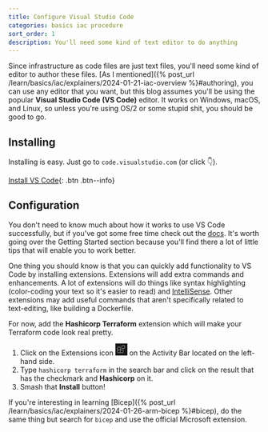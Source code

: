 ```yaml
---
title: Configure Visual Studio Code
categories: basics iac procedure
sort_order: 1
description: You'll need some kind of text editor to do anything
---
```

Since infrastructure as code files are just text files, you'll need some kind of editor to author these files. [As I mentioned]({% post_url /learn/basics/iac/explainers/2024-01-21-iac-overview %}#authoring), you can use any editor that you want, but this blog assumes you'll be using the popular **Visual Studio Code (VS Code)** editor.<!--more--> It works on Windows, macOS, and Linux, so unless you're using OS/2 or some stupid shit, you should be good to go.

## Installing

Installing is easy. Just go to `code.visualstudio.com` (or click :point_down:).

[Install VS Code](https://code.visualstudio.com/){: .btn .btn--info}

## Configuration

You don't need to know much about how it works to use VS Code successfully, but if you've got some free time check out the [docs](https://code.visualstudio.com/docs). It's worth going over the Getting Started section because you'll find there a lot of little tips that will enable you to work better.

One thing you should know is that you can quickly add functionality to VS Code by installing extensions. Extensions will add extra commands and enhancements. A lot of extensions will do things like syntax highlighting (color-coding your text so it's easier to read) and [IntelliSense](https://code.visualstudio.com/docs/editor/intellisense). Other extensions may add useful commands that aren't specifically related to text-editing, like building a Dockerfile.

For now, add the **Hashicorp Terraform** extension which will make your Terraform code look real pretty.

1. Click on the Extensions icon ![VS Code Extensions icon](/assets/images/posts/vscode-extensions.png) on the Activity Bar located on the left-hand side.
1. Type `hashicorp terraform` in the search bar and click on the result that has the checkmark and **Hashicorp** on it.
1. Smash that **Install** button!

If you're interesting in learning [Bicep]({% post_url /learn/basics/iac/explainers/2024-01-26-arm-bicep %}#bicep), do the same thing but search for `bicep` and use the official Microsoft extension.